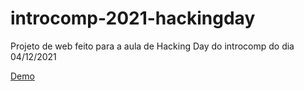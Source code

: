 # introcomp-2021-hackingday
Projeto de web feito para a aula de Hacking Day do introcomp do dia 04/12/2021

[Demo](https://andreocunha.github.io/introcomp-2021-hackingday/)
